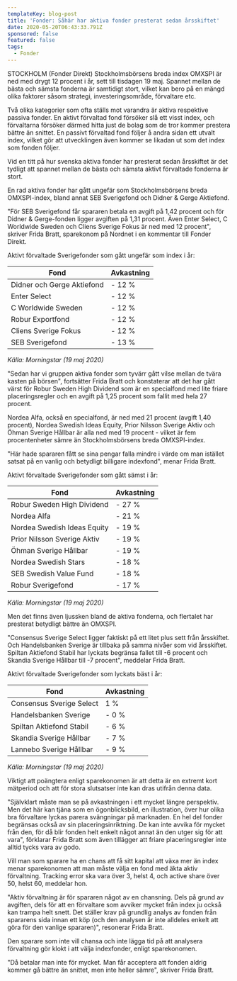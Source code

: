 ```yaml
---
templateKey: blog-post
title: 'Fonder: Såhär har aktiva fonder presterat sedan årsskiftet'
date: 2020-05-20T06:43:33.791Z
sponsored: false
featured: false
tags:
  - Fonder
---
```

STOCKHOLM (Fonder Direkt) Stockholmsbörsens breda index OMXSPI är ned med drygt 12 procent i år, sett till tisdagen 19 maj. Spannet mellan de bästa och sämsta fonderna är samtidigt stort, vilket kan bero på en mängd olika faktorer såsom strategi, investeringsområde, förvaltare etc.

Två olika kategorier som ofta ställs mot varandra är aktiva respektive passiva fonder. En aktivt förvaltad fond försöker slå ett visst index, och förvaltarna försöker därmed hitta just de bolag som de tror kommer prestera bättre än snittet. En passivt förvaltad fond följer å andra sidan ett utvalt index, vilket gör att utvecklingen även kommer se likadan ut som det index som fonden följer.

Vid en titt på hur svenska aktiva fonder har presterat sedan årsskiftet är det tydligt att spannet mellan de bästa och sämsta aktivt förvaltade fonderna är stort.

En rad aktiva fonder har gått ungefär som Stockholmsbörsens breda OMXSPI-index, bland annat SEB Sverigefond och Didner & Gerge Aktiefond.

"För SEB Sverigefond får spararen betala en avgift på 1,42 procent och för Didner & Gerge-fonden ligger avgiften på 1,31 procent. Även Enter Select, C Worldwide Sweden och Cliens Sverige Fokus är ned med 12 procent", skriver Frida Bratt, sparekonom på Nordnet i en kommentar till Fonder Direkt.

Aktivt förvaltade Sverigefonder som gått ungefär som index i år:

<!--StartFragment-->

| **Fond**                   | **Avkastning** |
| -------------------------- | -------------- |
| Didner och Gerge Aktiefond | \- 12 %        |
| Enter Select               | \- 12 %        |
| C Worldwide Sweden         | \- 12 %        |
| Robur Exportfond           | \- 12 %        |
| Cliens Sverige Fokus       | \- 12 %        |
| SEB Sverigefond            | \- 13 %        |

<!--EndFragment-->

*Källa: Morningstar (19 maj 2020)*

"Sedan har vi gruppen aktiva fonder som tyvärr gått vilse mellan de tvära kasten på börsen", fortsätter Frida Bratt och konstaterar att det har gått värst för Robur Sweden High Dividend som är en specialfond med lite friare placeringsregler och en avgift på 1,25 procent som fallit med hela 27 procent.

Nordea Alfa, också en specialfond, är ned med 21 procent (avgift 1,40 procent), Nordea Swedish Ideas Equity, Prior Nilsson Sverige Aktiv och Öhman Sverige Hållbar är alla ned med 19 procent - vilket är fem procentenheter sämre än Stockholmsbörsens breda OMXSPI-index.

"Här hade spararen fått se sina pengar falla mindre i värde om man istället satsat på en vanlig och betydligt billigare indexfond", menar Frida Bratt.

Aktivt förvaltade Sverigefonder som gått sämst i år:

<!--StartFragment-->

| **Fond**                    | **Avkastning** |
| --------------------------- | -------------- |
| Robur Sweden High Dividend  | \- 27 %        |
| Nordea Alfa                 | \- 21 %        |
| Nordea Swedish Ideas Equity | \- 19 %        |
| Prior Nilsson Sverige Aktiv | \- 19 %        |
| Öhman Sverige Hållbar       | \- 19 %        |
| Nordea Swedish Stars        | \- 18 %        |
| SEB Swedish Value Fund      | \- 18 %        |
| Robur Sverigefond           | \- 17 %        |

<!--EndFragment-->

*Källa: Morningstar (19 maj 2020)*

Men det finns även ljussken bland de aktiva fonderna, och flertalet har presterat betydligt bättre än OMXSPI.

"Consensus Sverige Select ligger faktiskt på ett litet plus sett från årsskiftet. Och Handelsbanken Sverige är tillbaka på samma nivåer som vid årsskiftet. Spiltan Aktiefond Stabil har lyckats begränsa fallet till -6 procent och Skandia Sverige Hållbar till -7 procent", meddelar Frida Bratt.

Aktivt förvaltade Sverigefonder som lyckats bäst i år:

<!--StartFragment-->

| **Fond**                 | **Avkastning** |
| ------------------------ | -------------- |
| Consensus Sverige Select | 1 %            |
| Handelsbanken Sverige    | \- 0 %         |
| Spiltan Aktiefond Stabil | \- 6 %         |
| Skandia Sverige Hållbar  | \- 7 %         |
| Lannebo Sverige Hållbar  | \- 9 %         |

<!--EndFragment-->

*Källa: Morningstar (19 maj 2020)*

Viktigt att poängtera enligt sparekonomen är att detta är en extremt kort mätperiod och att för stora slutsatser inte kan dras utifrån denna data.

"Självklart måste man se på avkastningen i ett mycket längre perspektiv. Men det här kan tjäna som en ögonblicksbild, en illustration, över hur olika bra förvaltare lyckas parera svängningar på marknaden. En hel del fonder begränsas också av sin placeringsinriktning. De kan inte avvika för mycket från den, för då blir fonden helt enkelt något annat än den utger sig för att vara", förklarar Frida Bratt som även tillägger att friare placeringsregler inte alltid tycks vara av godo.

Vill man som sparare ha en chans att få sitt kapital att växa mer än index menar sparekonomen att man måste välja en fond med äkta aktiv förvaltning. Tracking error ska vara över 3, helst 4, och active share över 50, helst 60, meddelar hon.

"Aktiv förvaltning är för spararen något av en chansning. Dels på grund av avgiften, dels för att en förvaltare som avviker mycket från index ju också kan trampa helt snett. Det ställer krav på grundlig analys av fonden från spararens sida innan ett köp (och den analysen är inte alldeles enkelt att göra för den vanlige spararen)", resonerar Frida Bratt.

Den sparare som inte vill chansa och inte lägga tid på att analysera förvaltning gör klokt i att välja indexfonder, enligt sparekonomen.

"Då betalar man inte för mycket. Man får acceptera att fonden aldrig kommer gå bättre än snittet, men inte heller sämre", skriver Frida Bratt.
